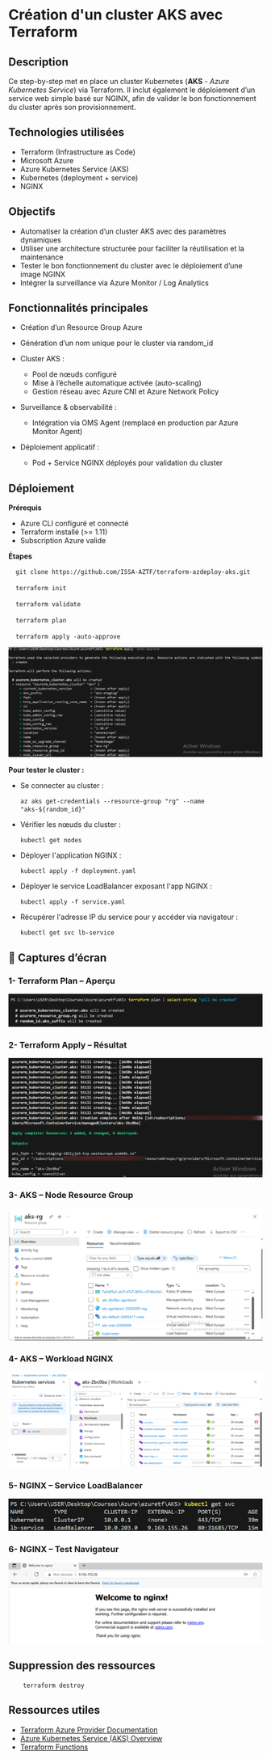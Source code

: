 # Création d'un cluster AKS avec Terraform
## Description
Ce step-by-step met en place un cluster Kubernetes (**AKS** - *Azure Kubernetes Service*) via Terraform. Il inclut également le déploiement d’un service web simple basé sur NGINX, afin de valider le bon fonctionnement du cluster après son provisionnement.
## Technologies utilisées
- Terraform (Infrastructure as Code)
- Microsoft Azure
- Azure Kubernetes Service (AKS)
- Kubernetes (deployment + service)
- NGINX
## Objectifs
- Automatiser la création d’un cluster AKS avec des paramètres dynamiques
- Utiliser une architecture structurée pour faciliter la réutilisation et la maintenance
- Tester le bon fonctionnement du cluster avec le déploiement d’une image NGINX
- Intégrer la surveillance via Azure Monitor / Log Analytics
## Fonctionnalités principales
- Création d’un Resource Group Azure
- Génération d’un nom unique pour le cluster via random_id
- Cluster AKS :
   *  Pool de nœuds configuré
   *  Mise à l’échelle automatique activée (auto-scaling)
   *  Gestion réseau avec Azure CNI et Azure Network Policy
- Surveillance & observabilité :

   * Intégration via OMS Agent (remplacé en production par Azure Monitor Agent)   
- Déploiement applicatif :

   * Pod + Service NGINX déployés pour validation du cluster
## Déploiement
**Prérequis**
- Azure CLI configuré et connecté
- Terraform installé (>= 1.11)
- Subscription Azure valide

**Étapes**



      git clone https://github.com/ISSA-AZTF/terraform-azdeploy-aks.git
         
      terraform init
  
      terraform validate

      terraform plan 

      terraform apply -auto-approve

![terraform_apply](Images/terraform_apply.png)   

**Pour tester le cluster :**    

- Se connecter au cluster :

      az aks get-credentials --resource-group "rg" --name "aks-${random_id}"

- Vérifier les nœuds du cluster :
      
      kubectl get nodes 

- Déployer l'application NGINX :
       

      kubectl apply -f deployment.yaml

- Déployer le service LoadBalancer exposant l'app NGINX :

      kubectl apply -f service.yaml

- Récupérer l'adresse IP du service pour y accéder via navigateur :

      kubectl get svc lb-service  

## 📸 Captures d’écran

### 1- Terraform Plan – Aperçu
![Terraform Plan](Images/execution_plan.png)

### 2- Terraform Apply – Résultat
![Terraform Apply](Images/apply_complete.png)

### 3- AKS – Node Resource Group
![Kubectl Get Nodes](Images/node_ressource_groupe.png)

### 4- AKS – Workload NGINX
![Workloads Azure](Images/Workloads.png)


### 5- NGINX – Service LoadBalancer
![NGINX Service IP](Images/services.png)

### 6- NGINX – Test Navigateur
![NGINX Browser](Images/nginx_welcome.png)
## Suppression des ressources

        terraform destroy
## Ressources utiles
- [Terraform Azure Provider Documentation](https://registry.terraform.io/providers/hashicorp/azurerm/latest/docs)
- [Azure Kubernetes Service (AKS) Overview](https://learn.microsoft.com/en-us/azure/aks/)
- [Terraform Functions](https://developer.hashicorp.com/terraform/language/functions) 
